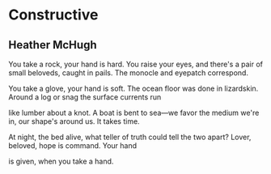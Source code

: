 # Constructive
## Heather McHugh
You take a rock, your hand is hard.
You raise your eyes, and there's a pair
of small beloveds, caught in pails.
The monocle and eyepatch correspond.

You take a glove, your hand is soft.
The ocean floor was done
in lizardskin. Around a log or snag
the surface currents run

like lumber about a knot. A boat
is bent to sea—we favor the medium
we're in, our shape's
around us. It takes time.

At night, the bed alive, what
teller of truth could tell
the two apart? Lover, beloved,
hope is command. Your hand

is given, when you take a hand.